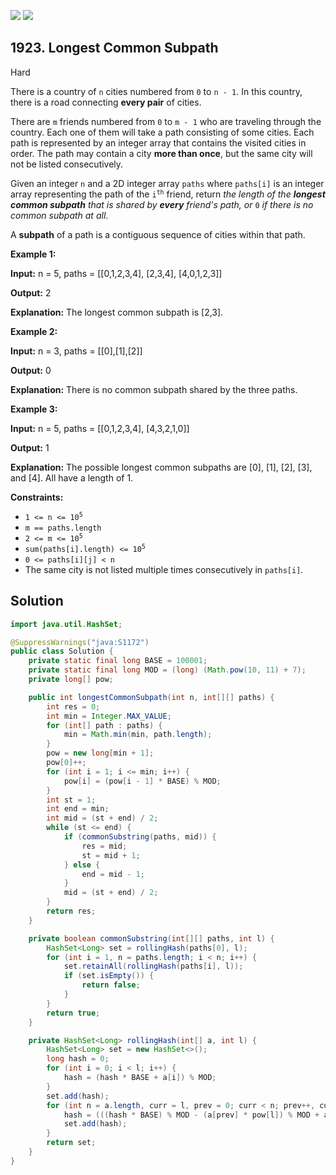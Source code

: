 [![](https://img.shields.io/github/stars/javadev/LeetCode-in-Java?label=Stars&style=flat-square)](https://github.com/javadev/LeetCode-in-Java)
[![](https://img.shields.io/github/forks/javadev/LeetCode-in-Java?label=Fork%20me%20on%20GitHub%20&style=flat-square)](https://github.com/javadev/LeetCode-in-Java/fork)

## 1923\. Longest Common Subpath

Hard

There is a country of `n` cities numbered from `0` to `n - 1`. In this country, there is a road connecting **every pair** of cities.

There are `m` friends numbered from `0` to `m - 1` who are traveling through the country. Each one of them will take a path consisting of some cities. Each path is represented by an integer array that contains the visited cities in order. The path may contain a city **more than once**, but the same city will not be listed consecutively.

Given an integer `n` and a 2D integer array `paths` where `paths[i]` is an integer array representing the path of the <code>i<sup>th</sup></code> friend, return _the length of the **longest common subpath** that is shared by **every** friend's path, or_ `0` _if there is no common subpath at all_.

A **subpath** of a path is a contiguous sequence of cities within that path.

**Example 1:**

**Input:** n = 5, paths = \[\[0,1,2,3,4], 
                           [2,3,4], 
                           [4,0,1,2,3]]

**Output:** 2

**Explanation:** The longest common subpath is [2,3].

**Example 2:**

**Input:** n = 3, paths = \[\[0],[1],[2]]

**Output:** 0

**Explanation:** There is no common subpath shared by the three paths.

**Example 3:**

**Input:** n = 5, paths = \[\[0,1,2,3,4], 
                           [4,3,2,1,0]]

**Output:** 1

**Explanation:** The possible longest common subpaths are [0], [1], [2], [3], and [4]. All have a length of 1.

**Constraints:**

*   <code>1 <= n <= 10<sup>5</sup></code>
*   `m == paths.length`
*   <code>2 <= m <= 10<sup>5</sup></code>
*   <code>sum(paths[i].length) <= 10<sup>5</sup></code>
*   `0 <= paths[i][j] < n`
*   The same city is not listed multiple times consecutively in `paths[i]`.

## Solution

```java
import java.util.HashSet;

@SuppressWarnings("java:S1172")
public class Solution {
    private static final long BASE = 100001;
    private static final long MOD = (long) (Math.pow(10, 11) + 7);
    private long[] pow;

    public int longestCommonSubpath(int n, int[][] paths) {
        int res = 0;
        int min = Integer.MAX_VALUE;
        for (int[] path : paths) {
            min = Math.min(min, path.length);
        }
        pow = new long[min + 1];
        pow[0]++;
        for (int i = 1; i <= min; i++) {
            pow[i] = (pow[i - 1] * BASE) % MOD;
        }
        int st = 1;
        int end = min;
        int mid = (st + end) / 2;
        while (st <= end) {
            if (commonSubstring(paths, mid)) {
                res = mid;
                st = mid + 1;
            } else {
                end = mid - 1;
            }
            mid = (st + end) / 2;
        }
        return res;
    }

    private boolean commonSubstring(int[][] paths, int l) {
        HashSet<Long> set = rollingHash(paths[0], l);
        for (int i = 1, n = paths.length; i < n; i++) {
            set.retainAll(rollingHash(paths[i], l));
            if (set.isEmpty()) {
                return false;
            }
        }
        return true;
    }

    private HashSet<Long> rollingHash(int[] a, int l) {
        HashSet<Long> set = new HashSet<>();
        long hash = 0;
        for (int i = 0; i < l; i++) {
            hash = (hash * BASE + a[i]) % MOD;
        }
        set.add(hash);
        for (int n = a.length, curr = l, prev = 0; curr < n; prev++, curr++) {
            hash = (((hash * BASE) % MOD - (a[prev] * pow[l]) % MOD + a[curr]) + MOD) % MOD;
            set.add(hash);
        }
        return set;
    }
}
```